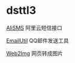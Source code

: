 # dsttl3

[AliSMS](https://github.com/dsttl3/dsttl3/tree/master/AliSMS) 阿里云短信接口

[EmailUtil](https://github.com/dsttl3/dsttl3/tree/master/EmailUtil) QQ邮件发送工具

[Web2Img](https://github.com/dsttl3/dsttl3/tree/master/Web2Img) 网页转成图片

